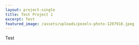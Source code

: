 ```yaml
---
layout: project-single
title: Test Project 1
excerpt: Test
featured_image: /assets/uploads/pexels-photo-1207918.jpeg
---
```

Test